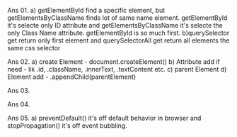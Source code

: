 Ans 01.
a) getElementById find a specific element, but getElementsByClassName finds lot of same name element. getElementById it's selecte only ID attribute and getElementsByClassName it's selecte the only Class Name attribute. getElementById is so much first.
b)querySelector get return only first element and querySelectorAll get return all elements the same css selector


Ans 02.
a) create Element - document.createElement()
b) Attribute add if need - lik .id, .className, .innerText, .textContent etc.
c) parent Element 
d) Element add - .appendChild(parentElement)

Ans 03.

Ans 04.

Ans 05. 
a) preventDefault() it's off default behavior in browser and stopPropagation() it's off event bubbling.









